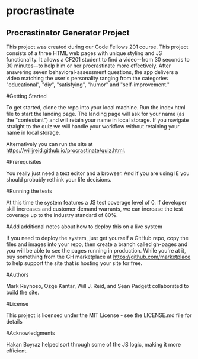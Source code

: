# procrastinate
## Procrastinator Generator Project

This project was created during our Code Fellows 201 course. This project consists of a three HTML web pages with unique styling and JS functionality.  It allows a CF201 student to find a video--from 30 seconds to 30 minutes--to help him or her procrastinate more effectively.  After answering seven behavioral-assessment questions, the app delivers a video matching the user's personality ranging from the categories "educational", "diy", "satisfying", "humor" and "self-improvement."

#Getting Started

To get started, clone the repo into your local machine. Run the index.html file to start the landing page.  The landing page will ask for your name (as the "contestant") and will retain your name in local storage.  If you navigate straight to the quiz we will handle your workflow without retaining your name in local storage.

Alternatively you can run the site at https://willjreid.github.io/procrastinate/quiz.html.

#Prerequisites

You really just need a text editor and a browser. And if you are using IE you should probably rethink your life decisions.

#Running the tests

At this time the system features a JS test coverage level of 0. If developer skill increases and customer demand warrants, we can increase the test coverage up to the industry standard of 80%.

#Add additional notes about how to deploy this on a live system

If you need to deploy the system, just get yourself a GitHub repo, copy the files and images into your repo, then create a branch called gh-pages and you will be able to see the pages running in production. While you're at it, buy something from the GH marketplace at https://github.com/marketplace to help support the site that is hosting your site for free.

#Authors

Mark Reynoso, Ozge Kantar, Will J. Reid, and Sean Padgett collaborated to build the site.  

#License

This project is licensed under the MIT License - see the LICENSE.md file for details

#Acknowledgments

Hakan Boyraz helped sort through some of the JS logic, making it more efficient.
